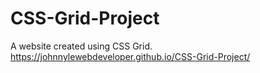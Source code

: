 # CSS-Grid-Project
A website created using CSS Grid.
https://johnnylewebdeveloper.github.io/CSS-Grid-Project/
